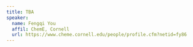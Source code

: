 ```yaml
---
title: TBA
speaker:
  name: Fengqi You
  affil: ChemE, Cornell
  url: https://www.cheme.cornell.edu/people/profile.cfm?netid=fy86
---
```

